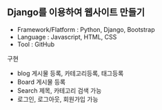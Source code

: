 
## Django를 이용하여 웹사이트 만들기

- Framework/Flatform : Python, Django, Bootstrap
- Language : Javascript, HTML, CSS
- Tool : GitHub

구현

- blog 게시물 등록, 카테고리등록, 태그등록 
- Board 게시물 등록 
- Search 제목, 카테고리 검색 가능
- 로그인, 로그아웃, 회원가입 가능
